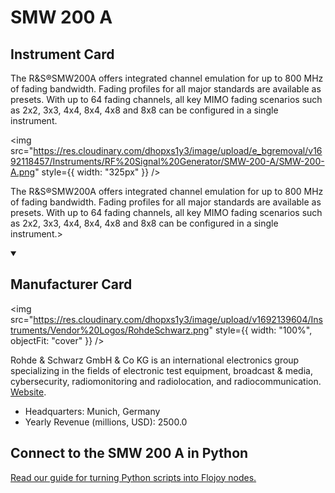 
# SMW 200 A

## Instrument Card

<div className="flex">

<div>

The R&S®SMW200A offers integrated channel emulation for up to 800 MHz of fading bandwidth. Fading profiles for all major standards are available as presets. With up to 64 fading channels, all key MIMO fading scenarios such as 2x2, 3x3, 4x4, 8x4, 4x8 and 8x8 can be configured in a single instrument.

</div>

<img src="https://res.cloudinary.com/dhopxs1y3/image/upload/e_bgremoval/v1692118457/Instruments/RF%20Signal%20Generator/SMW-200-A/SMW-200-A.png" style={{ width: "325px" }} />

</div>

The R&S®SMW200A offers integrated channel emulation for up to 800 MHz of fading bandwidth. Fading profiles for all major standards are available as presets. With up to 64 fading channels, all key MIMO fading scenarios such as 2x2, 3x3, 4x4, 8x4, 4x8 and 8x8 can be configured in a single instrument.>

<details open>
<summary><h2>Manufacturer Card</h2></summary>

<img src="https://res.cloudinary.com/dhopxs1y3/image/upload/v1692139604/Instruments/Vendor%20Logos/RohdeSchwarz.png" style={{ width: "100%", objectFit: "cover" }} />

Rohde & Schwarz GmbH & Co KG is an international electronics group specializing in the fields of electronic test equipment, broadcast & media, cybersecurity, radiomonitoring and radiolocation, and radiocommunication. <a href="https://www.rohde-schwarz.com/ca/home_48230.html">Website</a>.

<ul>
  <li>Headquarters: Munich, Germany</li>
  <li>Yearly Revenue (millions, USD): 2500.0</li>
</ul>
</details>

## Connect to the SMW 200 A in Python

[Read our guide for turning Python scripts into Flojoy nodes.](https://docs.flojoy.ai/custom-nodes/creating-custom-node/)


